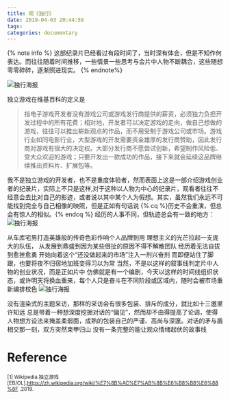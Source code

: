 ```yaml
---
title: 观《独行》
date: 2019-04-03 20:44:59
tags:
categories: documentary
---
```

{% note info %}
这部纪录片已经看过有段时间了，当时深有体会，但是不知作何表达。而往往随着时间推移，一些情景一些思考与会片中人物不断耦合，这些随想零零碎碎，逐渐照进现实。
{% endnote%}
<!-- more -->

![独行海报](https://pic4.zhimg.com/80/v2-fa04196228d3dc6ad1343ce29e7c4afb_hd.jpg)

独立游戏在维基百科的定义是
>指电子游戏开发者没有游戏公司或游戏发行商提供的薪资，必须独力负担开发过程中的所有花费；相对地，开发者可以决定游戏的走向，做自己想做的游戏，往往可以推出崭新观点的作品，而不用受制于游戏公司或市场。游戏行业如同电影行业，大型游戏的开发需要资金雄厚的发行商赞助，因此发行商对游戏有很大的决定权。大部分发行商不愿尝试创新，希望制作风险低、受大众欢迎的游戏；只要开发出一款成功的作品，接下来就会延续这品牌继续推出资料片、扩展包等。

我不是独立游戏的开发者，也不是重度体验者，然而表面上这是一部介绍游戏创业者的纪录片，实际上不只是这样,对于这种以人物为中心的纪录片，观看者往往不经意会去比对自己的影迹，或者说以其中某个人为假想。其实，虽然我们永远不可能找到完全与自己相像的映照，但是正如有句话说
{% cq %}历史不会重演，但总会有惊人的相似。{% endcq %}
经历的人事不同，但轨迹总会有一致的地方：
![独行海报](https://pic2.zhimg.com/80/v2-51b204ea6dc65ab9da76515da0f1fd05_hd.jpg)

从车库宅男打造英雄般的传奇色彩作响个人品牌到用 理想主义的光芒拉起一支庞大的队伍，
从发展到鼎盛到因为某些很扯的原因不得不解散团队
经历着无法自拔到愈挫愈勇
开始向着这个“还没做起来的市场”注入一剂兴奋剂
而即便站住了脚跟，也要将夜不归宿地加班变得习以为常
当然，不是以这样的叙事线判定片中人物的创业状况，而是正如片中 仿佛就是有一个编剧，今天以这样的时间线组织状态，或许明天将换血重来，每个人只是奋斗在不同阶段或区域内，随时会被市场重新编排校色
![独行海报](https://pic2.zhimg.com/80/v2-51b204ea6dc65ab9da76515da0f1fd05_hd.jpg)

没有渲染式的主题采访，那样的采访会有很多包装、排斥的成分，就比如十三邀里许知远
总是带着一种想深度挖掘对话的“偏见”，然而却不由得提高了论调，使得人物想方设法来掩盖柔弱面，成熟的包装自己的严谨、高尚与深邃。对话的矛与盾相交那一刻，双方突然束甲归山
没有一条完整的能让观众情绪起伏的故事线


# Reference

<small>[1] Wikipedia.独立游戏[EB/OL].https://zh.wikipedia.org/wiki/%E7%8B%AC%E7%AB%8B%E6%B8%B8%E6%88%8F .2019.</small> 